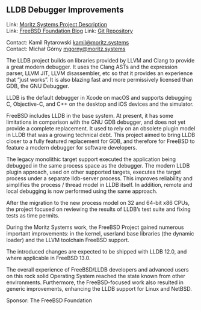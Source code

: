 ## LLDB Debugger Improvements ##

Link:	 [Moritz Systems Project Description](https://www.moritz.systems/blog/lldb-debugger-improvements-for-freebsd/)  
Link:	 [FreeBSD Foundation Blog](https://freebsdfoundation.org/blog/guest-blog-foundation-sponsors-freebsd-lldb-improvements/)
Link:	 [Git Repository](https://github.com/moritz-systems/llvm-project)  

Contact: Kamil Rytarowski <kamil@moritz.systems>  
Contact: Michał Górny <mgorny@moritz.systems>  

The LLDB project builds on libraries provided by LLVM and Clang to provide a
great modern debugger. It uses the Clang ASTs and the expression parser, LLVM
JIT, LLVM disassembler, etc so that it provides an experience that “just
works”. It is also blazing fast and more permissively licensed than GDB, the
GNU Debugger.

LLDB is the default debugger in Xcode on macOS and supports debugging C,
Objective-C, and C++ on the desktop and iOS devices and the simulator.

FreeBSD includes LLDB in the base system. At present, it has some limitations
in comparison with the GNU GDB debugger, and does not yet provide a complete
replacement. It used to rely on an obsolete plugin model in LLDB that was a
growing technical debt. This project aimed to bring LLDB closer to a fully
featured replacement for GDB, and therefore for FreeBSD to feature a modern
debugger for software developers.

The legacy monolithic target support executed the application being debugged in
the same process space as the debugger. The modern LLDB plugin approach, used
on other supported targets, executes the target process under a separate
lldb-server process. This improves reliability and simplifies the process /
thread model in LLDB itself. In addition, remote and local debugging is now
performed using the same approach.

After the migration to the new process model on 32 and 64-bit x86 CPUs, the
project focused on reviewing the results of LLDB’s test suite and fixing tests
as time permits.

During the Moritz Systems work, the FreeBSD Project gained numerous important
improvements: in the kernel, userland base libraries (the dynamic loader) and
the LLVM toolchain FreeBSD support.

The introduced changes are expected to be shipped with LLDB 12.0, and where
applicable in FreeBSD 13.0.

The overall experience of FreeBSD/LLDB developers and advanced users on this
rock solid Operating System reached the state known from other environments.
Furthermore, the FreeBSD-focused work also resulted in generic improvements,
enhancing the LLDB support for Linux and NetBSD.


Sponsor: The FreeBSD Foundation  
